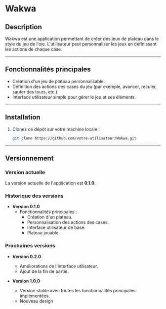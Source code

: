 # Wakwa

## Description
Wakwa est une application permettant de créer des jeux de plateau dans le style du jeu de l'oie. L'utilisateur peut personnaliser les jeux en définissant les actions de chaque case.

---

## Fonctionnalités principales

- Création d'un jeu de plateau personnalisable.
- Définition des actions des cases du jeu (par exemple, avancer, reculer, sauter des tours, etc.).
- Interface utilisateur simple pour gérer le jeu et ses éléments.

---

## Installation

1. Clonez ce dépôt sur votre machine locale :
   ```bash
   git clone https://github.com/votre-utilisateur/Wakwa.git

---

## Versionnement

### Version actuelle

La version actuelle de l'application est **0.1.0**.

### Historique des versions

- **Version 0.1.0**  
  - Fonctionnalités principales :
    - Création d'un plateau.
    - Personnalisation des actions des cases.
    - Interface utilisateur de base.
    - Plateau jouable.

### Prochaines versions

- **Version 0.2.0**  
  - Améliorations de l'interface utilisateur.
  - Ajout de la fin de partie.

- **Version 1.0.0**  
  - Version stable avec toutes les fonctionnalités principales implémentées.
  - Nouveau design

